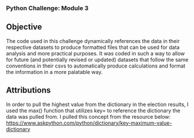 ### Python Challenge: Module 3

## Objective
The code used in this challenge dynamically references the data in their respective datasets to produce formatted files that can be used for data analysis and more practical purposes. It was coded in such a way to allow for future (and potentially revised or updated) datasets that follow the same conventions in their csvs to automatically produce calculations and format the information in a more palatable way.

## Attributions

In order to pull the highest value from the dictionary in the election results, I used the max() function that utilizes key= to reference the dictionary the data was pulled from. I pulled this concept from the resource below:
    https://www.askpython.com/python/dictionary/key-maximum-value-dictionary